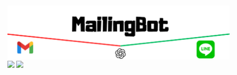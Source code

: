 ![代替テキスト](https://github.com/yuuichi-exjsb/mailing_bot/blob/main/MailingBot.png)
<img src = "https://img.shields.io/badge/${#4285F4}-${GoogleAppsScript}-${critical}.svg">
<img src="https://img.shields.io/badge/-GoogleAppsScript-ffffff.svg?logo=googleappsscript&style=flat-square">
